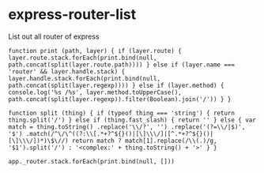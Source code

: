 # express-router-list
List out all router of express

`function print (path, layer) {
  if (layer.route) {
    layer.route.stack.forEach(print.bind(null, path.concat(split(layer.route.path))))
  } else if (layer.name === 'router' && layer.handle.stack) {
    layer.handle.stack.forEach(print.bind(null, path.concat(split(layer.regexp))))
  } else if (layer.method) {
    console.log('%s /%s',
      layer.method.toUpperCase(),
      path.concat(split(layer.regexp)).filter(Boolean).join('/'))
  }
}`

`function split (thing) {
  if (typeof thing === 'string') {
    return thing.split('/')
  } else if (thing.fast_slash) {
    return ''
  } else {
    var match = thing.toString()
      .replace('\\/?', '')
      .replace('(?=\\/|$)', '$')
      .match(/^\/\^((?:\\[.*+?^${}()|[\]\\\/]|[^.*+?^${}()|[\]\\\/])*)\$\//)
    return match
      ? match[1].replace(/\\(.)/g, '$1').split('/')
      : '<complex:' + thing.toString() + '>'
  }
}`

`app._router.stack.forEach(print.bind(null, []))`
